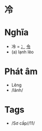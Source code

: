 # 冷

# Nghĩa
* 冷 = [冫](冫.md) [令](令.md)
* (a) lạnh lẽo

# Phát âm
* Lěng
*  /lãnh/

# Tags
* /Sơ cấp//11/

<script>window.HANZI_FIELD='冷';</script>
